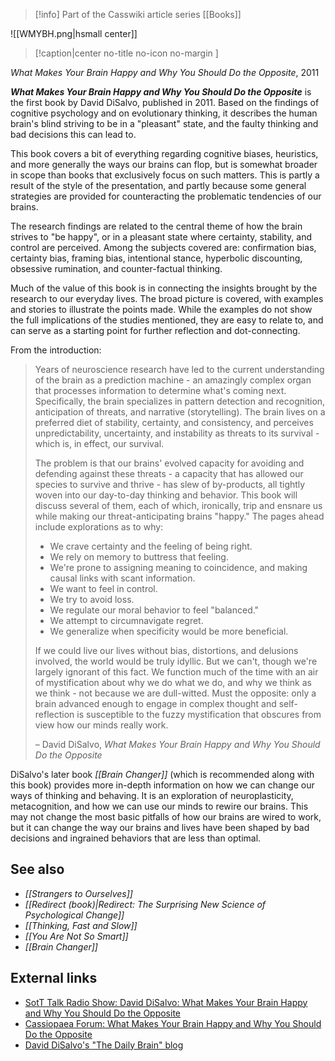 > [!info] Part of the Casswiki article series [[Books]]

![[WMYBH.png|hsmall center]]
> [!caption|center no-title no-icon no-margin ]
> 
_What Makes Your Brain Happy and Why You Should Do the Opposite_, 2011

_**What Makes Your Brain Happy and Why You Should Do the Opposite**_ is the first book by David DiSalvo, published in 2011. Based on the findings of cognitive psychology and on evolutionary thinking, it describes the human brain's blind striving to be in a "pleasant" state, and the faulty thinking and bad decisions this can lead to.

This book covers a bit of everything regarding cognitive biases, heuristics, and more generally the ways our brains can flop, but is somewhat broader in scope than books that exclusively focus on such matters. This is partly a result of the style of the presentation, and partly because some general strategies are provided for counteracting the problematic tendencies of our brains.

The research findings are related to the central theme of how the brain strives to "be happy", or in a pleasant state where certainty, stability, and control are perceived. Among the subjects covered are: confirmation bias, certainty bias, framing bias, intentional stance, hyperbolic discounting, obsessive rumination, and counter-factual thinking.

Much of the value of this book is in connecting the insights brought by the research to our everyday lives. The broad picture is covered, with examples and stories to illustrate the points made. While the examples do not show the full implications of the studies mentioned, they are easy to relate to, and can serve as a starting point for further reflection and dot-connecting.

From the introduction:

> Years of neuroscience research have led to the current understanding of the brain as a prediction machine - an amazingly complex organ that processes information to determine what's coming next. Specifically, the brain specializes in pattern detection and recognition, anticipation of threats, and narrative (storytelling). The brain lives on a preferred diet of stability, certainty, and consistency, and perceives unpredictability, uncertainty, and instability as threats to its survival - which is, in effect, our survival.
> 
> The problem is that our brains' evolved capacity for avoiding and defending against these threats - a capacity that has allowed our species to survive and thrive - has slew of by-products, all tightly woven into our day-to-day thinking and behavior. This book will discuss several of them, each of which, ironically, trip and ensnare us while making our threat-anticipating brains "happy." The pages ahead include explorations as to why:
> 
> *   We crave certainty and the feeling of being right.
> *   We rely on memory to buttress that feeling.
> *   We're prone to assigning meaning to coincidence, and making causal links with scant information.
> *   We want to feel in control.
> *   We try to avoid loss.
> *   We regulate our moral behavior to feel "balanced."
> *   We attempt to circumnavigate regret.
> *   We generalize when specificity would be more beneficial.
> 
> If we could live our lives without bias, distortions, and delusions involved, the world would be truly idyllic. But we can't, though we're largely ignorant of this fact. We function much of the time with an air of mystification about why we do what we do, and why we think as we think - not because we are dull-witted. Must the opposite: only a brain advanced enough to engage in complex thought and self-reflection is susceptible to the fuzzy mystification that obscures from view how our minds really work.
> 
> – David DiSalvo, _What Makes Your Brain Happy and Why You Should Do the Opposite_

DiSalvo's later book _[[Brain Changer]]_ (which is recommended along with this book) provides more in-depth information on how we can change our ways of thinking and behaving. It is an exploration of neuroplasticity, metacognition, and how we can use our minds to rewire our brains. This may not change the most basic pitfalls of how our brains are wired to work, but it can change the way our brains and lives have been shaped by bad decisions and ingrained behaviors that are less than optimal.

See also
--------

*   _[[Strangers to Ourselves]]_
*   _[[Redirect (book)|Redirect: The Surprising New Science of Psychological Change]]_
*   _[[Thinking, Fast and Slow]]_
*   _[[You Are Not So Smart]]_
*   _[[Brain Changer]]_

External links
--------------

*   [SotT Talk Radio Show: David DiSalvo: What Makes Your Brain Happy and Why You Should Do the Opposite](http://www.sott.net/article/282023-SOTT-Talk-Radio-61-Interview-with-David-DiSalvo-What-Makes-Your-Brain-Happy-and-Why-You-Should-Do-the-Opposite)
*   [Cassiopaea Forum: What Makes Your Brain Happy and Why You Should Do the Opposite](https://cassiopaea.org/forum/index.php/topic,26531.0.html)
*   [David DiSalvo's "The Daily Brain" blog](http://www.daviddisalvo.org/the-daily-brain/)